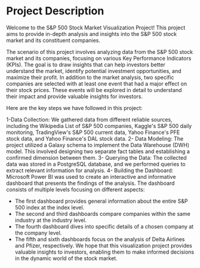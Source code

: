 # Project Description

Welcome to the S&P 500 Stock Market Visualization Project! This project aims to provide in-depth analysis and insights into the S&P 500 stock market and its constituent companies.

The scenario of this project involves analyzing data from the S&P 500 stock market and its companies, focusing on various Key Performance Indicators (KPIs). The goal is to draw insights that can help investors better understand the market, identify potential investment opportunities, and maximize their profit.
In addition to the market analysis, two specific companies are selected with at least one event that had a major effect on their stock prices. These events will be explored in detail to understand their impact and provide valuable insights for investors.

Here are the key steps we have followed in this project:

1-Data Collection: We gathered data from different reliable sources, including the Wikipedia List of S&P 500 companies, Kaggle's S&P 500 daily monitoring, TradingView's S&P 500 current data, Yahoo Finance's PFE stock data, and Yahoo Finance's DAL stock data.
2- Data Modeling: The project utilized a Galaxy schema to implement the Data Warehouse (DWH) model. This involved designing two separate fact tables and establishing a confirmed dimension between them.
3- Querying the Data: The collected data was stored in a PostgreSQL database, and we performed queries to extract relevant information for analysis.
4- Building the Dashboard: Microsoft Power BI was used to create an interactive and informative dashboard that presents the findings of the analysis. The dashboard consists of multiple levels focusing on different aspects:

- The first dashboard provides general information about the entire S&P 500 index at the index level.
- The second and third dashboards compare companies within the same industry at the industry level.
- The fourth dashboard dives into specific details of a chosen company at the company level.
- The fifth and sixth dashboards focus on the analysis of Delta Airlines and Pfizer, respectively.
We hope that this visualization project provides valuable insights to investors, enabling them to make informed decisions in the dynamic world of the stock market.
